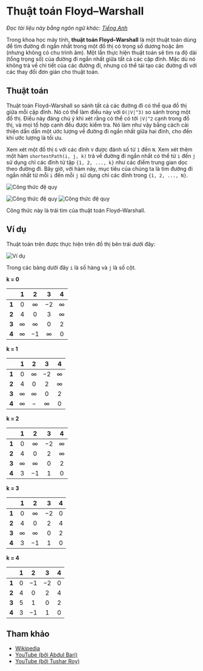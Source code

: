 # Thuật toán Floyd–Warshall

_Đọc tài liệu này bằng ngôn ngữ khác:_
[_Tiếng Anh_](README.en-EN.md)

Trong khoa học máy tính, **thuật toán Floyd–Warshall** là một thuật toán dùng để tìm
đường đi ngắn nhất trong một đồ thị có trọng số dương hoặc âm (nhưng
không có chu trình âm). Một lần thực hiện thuật toán sẽ tìm ra
độ dài (tổng trọng số) của đường đi ngắn nhất giữa tất cả các cặp đỉnh. Mặc dù
nó không trả về chi tiết của các đường đi, nhưng có thể tái tạo
các đường đi với các thay đổi đơn giản cho thuật toán.

## Thuật toán

Thuật toán Floyd–Warshall so sánh tất cả các đường đi có thể qua đồ thị giữa
mỗi cặp đỉnh. Nó có thể làm điều này với `O(|V|^3)` so sánh trong một đồ thị.
Điều này đáng chú ý khi xét rằng có thể có tới `|V|^2` cạnh trong đồ thị,
và mọi tổ hợp cạnh đều được kiểm tra. Nó làm như vậy bằng cách cải thiện dần dần một
ước lượng về đường đi ngắn nhất giữa hai đỉnh, cho đến khi ước lượng là tối ưu.

Xem xét một đồ thị `G` với các đỉnh `V` được đánh số từ `1` đến `N`. Xem xét thêm
một hàm `shortestPath(i, j, k)` trả về đường đi ngắn nhất có thể
từ `i` đến `j` sử dụng chỉ các đỉnh từ tập `{1, 2, ..., k}` như
các điểm trung gian dọc theo đường đi. Bây giờ, với hàm này, mục tiêu của chúng ta là
tìm đường đi ngắn nhất từ mỗi `i` đến mỗi `j` sử dụng chỉ các đỉnh
trong `{1, 2, ..., N}`.

![Công thức đệ quy](https://wikimedia.org/api/rest_v1/media/math/render/svg/f9b75e25063384ccca499c56f9a279abf661ad3b)

![Công thức đệ quy](https://wikimedia.org/api/rest_v1/media/math/render/svg/34ac7c89bbb18df3fd660225fd38997079e5e513)
![Công thức đệ quy](https://wikimedia.org/api/rest_v1/media/math/render/svg/0326d6c14def89269c029da59eba012d0f2edc9d)

Công thức này là trái tim của thuật toán Floyd–Warshall.

## Ví dụ

Thuật toán trên được thực hiện trên đồ thị bên trái dưới đây:

![Ví dụ](https://upload.wikimedia.org/wikipedia/commons/2/2e/Floyd-Warshall_example.svg)

Trong các bảng dưới đây `i` là số hàng và `j` là số cột.

**k = 0**

|       |  1  |  2  |  3  |  4  |
| :---: | :-: | :-: | :-: | :-: |
| **1** |  0  |  ∞  | −2  |  ∞  |
| **2** |  4  |  0  |  3  |  ∞  |
| **3** |  ∞  |  ∞  |  0  |  2  |
| **4** |  ∞  | −1  |  ∞  |  0  |

**k = 1**

|       |  1  |  2  |  3  |  4  |
| :---: | :-: | :-: | :-: | :-: |
| **1** |  0  |  ∞  | −2  |  ∞  |
| **2** |  4  |  0  |  2  |  ∞  |
| **3** |  ∞  |  ∞  |  0  |  2  |
| **4** |  ∞  |  −  |  ∞  |  0  |

**k = 2**

|       |  1  |  2  |  3  |  4  |
| :---: | :-: | :-: | :-: | :-: |
| **1** |  0  |  ∞  | −2  |  ∞  |
| **2** |  4  |  0  |  2  |  ∞  |
| **3** |  ∞  |  ∞  |  0  |  2  |
| **4** |  3  | −1  |  1  |  0  |

**k = 3**

|       |  1  |  2  |  3  |  4  |
| :---: | :-: | :-: | :-: | :-: |
| **1** |  0  |  ∞  | −2  |  0  |
| **2** |  4  |  0  |  2  |  4  |
| **3** |  ∞  |  ∞  |  0  |  2  |
| **4** |  3  | −1  |  1  |  0  |

**k = 4**

|       |  1  |  2  |  3  |  4  |
| :---: | :-: | :-: | :-: | :-: |
| **1** |  0  | −1  | −2  |  0  |
| **2** |  4  |  0  |  2  |  4  |
| **3** |  5  |  1  |  0  |  2  |
| **4** |  3  | −1  |  1  |  0  |

## Tham khảo

- [Wikipedia](https://vi.wikipedia.org/wiki/Thu%E1%BA%ADt_to%C3%A1n_Floyd%E2%80%93Warshall)
- [YouTube (bởi Abdul Bari)](https://www.youtube.com/watch?v=oNI0rf2P9gE&list=PLLXdhg_r2hKA7DPDsunoDZ-Z769jWn4R8&index=74)
- [YouTube (bởi Tushar Roy)](https://www.youtube.com/watch?v=LwJdNfdLF9s&list=PLLXdhg_r2hKA7DPDsunoDZ-Z769jWn4R8&index=75)

